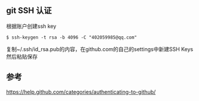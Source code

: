 ## git SSH 认证

根据账户创建ssh key
```
$ ssh-keygen -t rsa -b 4096 -C "402059985@qq.com"
```

复制~/.ssh/id_rsa.pub的内容，在github.com的自己的settings中新建SSH Keys 然后粘贴保存

## 参考

https://help.github.com/categories/authenticating-to-github/